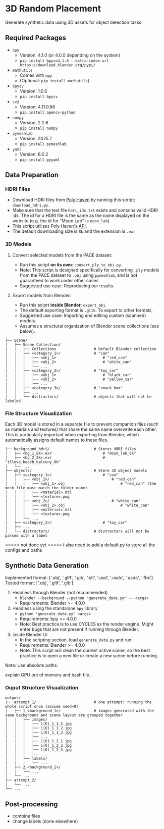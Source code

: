 # 3D Random Placement

Generate synthetic data using 3D assets for object detection tasks.

## Required Packages

- ```bpy```
    - Version: 4.1.0 (or 4.0.0 depending on the system)
    - ```pip install bpy==4.1.0 --extra-index-url https://download.blender.org/pypi/```
- ```mathutils```
    - Comes with ```bpy```
    - (Optional: ```pip install mathutils```)
- ```bpycv```
    - Version: 1.0.0
    - ```pip install bpycv```
- ```cv2```
    - Version: 4.11.0.86
    - ```pip install opencv-python```
- ```numpy```
    - Version: 2.2.6
    - ```pip install numpy```
- ```pymeshlab```
    - Version: 2025.7
    - ```pip install pymeshlab```
- ```yaml```
    - Version: 6.0.2
    - ```pip install pyyaml```

## Data Preparation

### HDRI Files

- Download HDRI files from [Poly Haven](https://polyhaven.com/hdris) by running this script: ```download_hdri.py```. 
- Make sure that the text file ```hdri_ids.txt``` exists and contains valid HDRI ids. The id for a HDRI file is the same as the name displayed on the website (e.g. the id for "Moon Lab" is ```moon_lab```).
- This script utilizes Poly Haven's [API](https://redocly.github.io/redoc/?url=https://api.polyhaven.com/api-docs/swagger.json&nocors).
- The default downloading size is ```8k``` and the extension is ```.exr```.

### 3D Models

1. Convert selected models from the PACE dataset:
    - Run this script **on its own**: ```convert_ply_to_obj.py```.
    - Note: This script is designed specifically for converting ```.ply``` models from the PACE dataset to ```.obj``` using ```pymeshlab```, and is not guaranteed to work under other cases.
    - Suggested use case: Reproducing our results.

2. Export models from Blender:
    - Run this sciprt **inside Blender**: ```export_obj```.
    - The default exporting format is ```.gltb```. To export to other formats,
    - Suggested use case: Importing and editing custom (scanned) models.
    - Assumes a structural organization of Blender scene collections (see below).

```
├── Scene/                            
|   ├── Scene Collection/
|   |   ├── Collections                 # Default Blender collection
|   |   ├── <category_1>/               # "can"
|   |   |   ├── <obj_1>                     # "red_can"
|   |   |   ├── <obj_2>                     # "white_can"
|   |   |   └── ...
|   |   ├── <category_2>/               # "toy_car"
|   |   |   ├── <obj_1>                     # "black_car"
|   |   |   ├── <obj_2>                     # "yellow_car"
|   |   |   └── ...
|   |   ├── <category_3>/               # "snack_box"
|   |   ├── ...
|   |   └── distractors/                # objects that will not be labeled
```

### File Structure Visualization

Each 3D model is stored in a separate file to prevent companion files (such as materials and textures) that share the same name overwrite each other. This is particularly important when exporting from Blender, which automatically assigns default names to these files.

```                           
├── background_hdri/                    # Stores HDRI files
|   ├── <bg_1_8k>.exr                       # "moon_lab_8k"
|   ├── <bg_2_8k>.exr                       # "illovo_beach_balcony_8k"
|   └── ...
├── objects/                            # Store 3D object models
|   ├── <category_1>/                       # "can"
|   |   ├── <obj_1>/                            # "red_can"
|   |   |   ├── <obj_1>.obj                         # "red_can" (the mesh file must match the folder name)
|   |   |   ├── <material>.mtl
|   |   |   └── <texture>.png
|   |   ├── <obj_2>/                            # "white_can"
|   |   |   ├── <obj_2>.obj                         # "white_can"
|   |   |   ├── <material>.mtl
|   |   |   └── <texture>.png
|   |   └── ...
|   ├── <category_2>/                       # "toy_car"
|   ├── ...
|   └── distractors/                    # distractors will not be parsed with a label
```



===== not done yet =====
i also need to add a default.py to store all the configs and paths



## Synthetic Data Generation

Implemented format: ['.obj', '.gltf', '.glb', '.stl', '.usd', '.usdc', '.usda', '.fbx']
Tested format: ['.obj', '.gltf', '.glb']

1. Headless through Blender (not recommended)
    - ```blender --background --python "generate_data.py" -- <args>```
    - Requirements: Blender >= 4.0.0
2. Headless using the standalone ```bpy``` library
    - ```python "generate_data.py" <args>```
    - Requirements: bpy >= 4.0.0
    - Note: Best practice is to use CYCLES as the render engine. Might enter bugs that are not present if running through Blender.
3. Inside Blender UI
    - In the scripting section, load ```generate_data.py``` and run. 
    - Requirements: Blender >= 4.0.0
    - Note: This script will clean the current active scene, so the best practice is to open a new file or create a new scene before running.

Note: Use absolute paths.

explain GPU out of memory and bash file...

### Ouput Structure Visualization

```
output/
├── attempt_1/                          # one attempt: running the whole script once (assume seed=0)
|   ├── 1_<background_1>/               # images generated with the same background and scene layout are grouped together
|   |   ├── images/
|   |   |   ├── 1(0)_1_1_1.jpg
|   |   |   ├── 1(0)_1_1_2.jpg
|   |   |   ├── 1(0)_1_1_3.jpg
|   |   |   ├── ...
|   |   |   ├── 1(0)_1_2_1.jpg
|   |   |   ├── 1(0)_1_2_2.jpg
|   |   |   ├── 1(0)_1_2_3.jpg
|   |   |   └── ...
|   |   └── labels/
|   |   |   └── ...
|   ├── 2_<background_2>/
|   |   └── ...
|   └── ...
├── attempt_2/
|   └── ...
└── ... 
```

## Post-processing

- combine files
- change labels (done elsewhere)